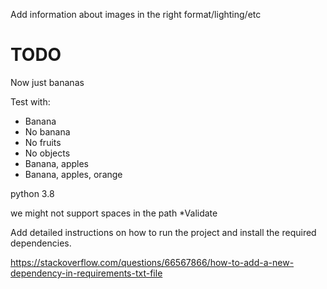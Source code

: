 Add information about images in the right format/lighting/etc

# TODO

Now just bananas

Test with:
- Banana
- No banana
- No fruits
- No objects
- Banana, apples
- Banana, apples, orange

python 3.8

we might not support spaces in the path *Validate

Add detailed instructions on how to run the project and install the required dependencies.

https://stackoverflow.com/questions/66567866/how-to-add-a-new-dependency-in-requirements-txt-file
